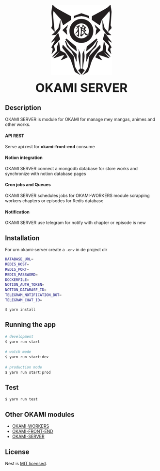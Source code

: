 <p align="center">
  <img src="./images/okami-logo.png" width="200" alt="Nest Logo" />
</p>



<p align="center">
  <strong style="font-size:40px">OKAMI SERVER</strong>
</p>


## Description

OKAMI SERVER is module for OKAMI for manage mey mangas, animes and other works.

#### API REST
Serve api rest for **okami-front-end** consume

#### Notion integration
 OKAMI SERVER connect a mongodb database for store works and synchronize with notion database pages


 #### Cron jobs and Queues

 OKAMI SERVER schedules jobs for OKAMI-WORKERS module scrapping workers chapters or episodes for Redis database


 #### Notification
 OKAMI SERVER use telegram for notify with chapter or episode is new


## Installation

For urn okami-server create a ```.env``` in de project dir

```bash
DATABASE_URL=
REDIS_HOST=
REDIS_PORT=
REDIS_PASSWORD=
DOCKERFILE=
NOTION_AUTH_TOKEN=
NOTION_DATABASE_ID=
TELEGRAM_NOTIFICATION_BOT=
TELEGRAM_CHAT_ID=
```

```bash
$ yarn install
```

## Running the app

```bash
# development
$ yarn run start

# watch mode
$ yarn run start:dev

# production mode
$ yarn run start:prod
```

## Test

```bash
$ yarn run test

```



## Other OKAMI modules 

- [OKAMI-WORKERS](https://kamilmysliwiec.com)
- [OKAMI-FRONT-END](https://nestjs.com/)
- [OKAMI-SERVER](https://twitter.com/nestframework)

## License

Nest is [MIT licensed](LICENSE).
